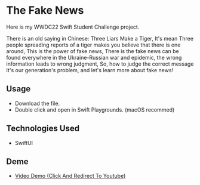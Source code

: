 # The Fake News

Here is my WWDC22 Swift Student Challenge project.

There is an old saying in Chinese: Three Liars Make a Tiger, It's mean Three people spreading reports of a tiger makes you believe that there is one around, This is the power of fake news, There is the fake news can be found everywhere in the Ukraine-Russian war and epidemic, the wrong information leads to wrong judgment, So, how to judge the correct message It's our generation's problem, and let's learn more about fake news!

## Usage

* Download the file.
* Double click and open in Swift Playgrounds. (macOS recommed)

## Technologies Used

* SwiftUI

## Deme

* [Video Demo (Click And Redirect To Youtube)](https://www.youtube.com/watch?v=scV6d8G3EZw)
